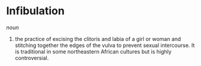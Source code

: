 # Infibulation

*noun*
1. the practice of excising the clitoris and labia of a girl or woman and stitching together the edges of the vulva to prevent sexual intercourse. It is traditional in some northeastern African cultures but is highly controversial.
